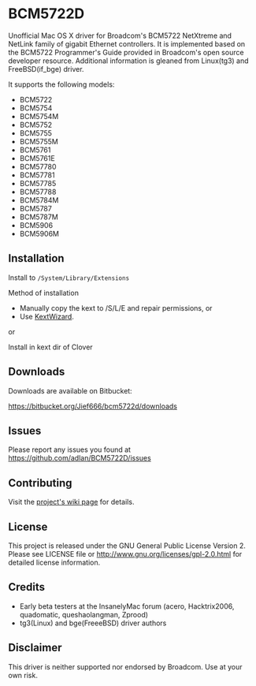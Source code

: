 BCM5722D
========

Unofficial Mac OS X driver for Broadcom's BCM5722 NetXtreme and NetLink
family of gigabit Ethernet controllers. It is implemented based on the
BCM5722 Programmer's Guide provided in Broadcom's open source developer
resource. Additional information is gleaned from Linux(tg3) and
FreeBSD(if\_bge) driver.

It supports the following models:

* BCM5722
* BCM5754
* BCM5754M
* BCM5752
* BCM5755
* BCM5755M
* BCM5761
* BCM5761E
* BCM57780
* BCM57781
* BCM57785
* BCM57788
* BCM5784M
* BCM5787
* BCM5787M
* BCM5906
* BCM5906M

Installation
------------

Install to `/System/Library/Extensions`

Method of installation

* Manually copy the kext to /S/L/E and repair permissions, or
* Use [KextWizard](http://www.insanelymac.com/forum/index.php?showtopic=253395).

or

Install in kext dir of Clover

Downloads
---------

Downloads are available on Bitbucket:

https://bitbucket.org/Jief666/bcm5722d/downloads

Issues
------

Please report any issues you found at <https://github.com/adlan/BCM5722D/issues>

Contributing
------------

Visit the [project's wiki page](https://github.com/adlan/BCM5722D/wiki)
for details.

License
-------

This project is released under the GNU General Public License Version 2. Please
see LICENSE file or <http://www.gnu.org/licenses/gpl-2.0.html> for detailed
license information.

Credits
-------

* Early beta testers at the InsanelyMac forum (acero, Hacktrix2006, quadomatic,
  queshaolangman, Zprood)
* tg3(Linux) and bge(FreeeBSD) driver authors

Disclaimer
----------

This driver is neither supported nor endorsed by Broadcom. Use at your own risk.
